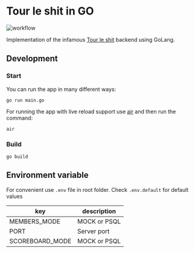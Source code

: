 # Tour le shit in GO

![workflow](https://github.com/nicce/tour-le-shit-go/actions/workflows/main.yaml/badge.svg)

Implementation of the infamous [Tour le shit](https://github.com/nicce/tour-le-shit) backend using GoLang.

## Development

### Start
You can run the app in many different ways:

`go run main.go`

For running the app with live reload support use [air](https://github.com/cosmtrek/air) and then run the command:

`air`

### Build

`go build`

## Environment variable

For convenient use `.env` file in root folder. Check `.env.default` for default values

| key             | description  |
|-----------------|--------------|
| MEMBERS_MODE    | MOCK or PSQL |
| PORT            | Server port  |
| SCOREBOARD_MODE | MOCK or PSQL |